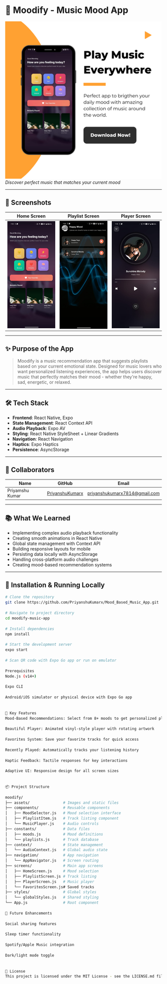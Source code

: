 # 🎵 Moodify - Music Mood App

![App Banner](./assets/images/Screenshots/Banner.png)  
_Discover perfect music that matches your current mood_

---

## 📸 Screenshots

| Home Screen                                   | Playlist Screen                                       | Player Screen                                     |
| --------------------------------------------- | ----------------------------------------------------- | ------------------------------------------------- |
| ![Home](./assets/images/Screenshots/home.jpg) | ![Playlist](./assets/images/Screenshots/playlist.jpg) | ![Player](./assets/images/Screenshots/player.jpg) |

---

## ✨ Purpose of the App

> Moodify is a music recommendation app that suggests playlists based on your current emotional state. Designed for music lovers who want personalized listening experiences, the app helps users discover music that perfectly matches their mood - whether they're happy, sad, energetic, or relaxed.

---

## 🛠 Tech Stack

- **Frontend**: React Native, Expo
- **State Management**: React Context API
- **Audio Playback**: Expo AV
- **Styling**: React Native StyleSheet + Linear Gradients
- **Navigation**: React Navigation
- **Haptics**: Expo Haptics
- **Persistence**: AsyncStorage

---

## 🤝 Collaborators

| Name              | GitHub                                                | Email                           |
| ----------------- | ----------------------------------------------------- | ------------------------------- |
| Priyamshu Kumar | [PriyanshuKumarx](https://github.com/PriyanshuKumarx) | priyanshukumarx7814@gmail.com |

---

## 📚 What We Learned

- Implementing complex audio playback functionality
- Creating smooth animations in React Native
- Global state management with Context API
- Building responsive layouts for mobile
- Persisting data locally with AsyncStorage
- Handling cross-platform audio challenges
- Creating mood-based recommendation systems

---

## 🚧 Installation & Running Locally

```bash
# Clone the repository
git clone https://github.com/PriyanshuKumarx/Mood_Based_Music_App.git

# Navigate to project directory
cd moodify-music-app

# Install dependencies
npm install

# Start the development server
expo start

# Scan QR code with Expo Go app or run on emulator

Prerequisites
Node.js (v14+)

Expo CLI

Android/iOS simulator or physical device with Expo Go app


🎯 Key Features
Mood-Based Recommendations: Select from 8+ moods to get personalized playlists

Beautiful Player: Animated vinyl-style player with rotating artwork

Favorites System: Save your favorite tracks for quick access

Recently Played: Automatically tracks your listening history

Haptic Feedback: Tactile responses for key interactions

Adaptive UI: Responsive design for all screen sizes


📦 Project Structure

moodify/
├── assets/               # Images and static files
├── components/           # Reusable components
│   ├── MoodSelector.js   # Mood selection interface
│   ├── PlaylistItem.js   # Track listing component
│   └── MusicPlayer.js    # Audio controls
├── constants/            # Data files
│   ├── moods.js          # Mood definitions
│   └── playlists.js      # Track database
├── context/              # State management
│   └── AudioContext.js   # Global audio state
├── navigation/           # App navigation
│   └── AppNavigator.js   # Screen routing
├── screens/              # Main app screens
│   ├── HomeScreen.js     # Mood selection
│   ├── PlaylistScreen.js # Track listing
│   ├── PlayerScreen.js   # Music player
│   └── FavoritesScreen.js# Saved tracks
├── styles/               # Global styles
│   └── globalStyles.js   # Shared styling
└── App.js                # Root component

🚀 Future Enhancements

Social sharing features

Sleep timer functionality

Spotify/Apple Music integration

Dark/light mode toggle


📄 License
This project is licensed under the MIT License - see the LICENSE.md file for details.
```
